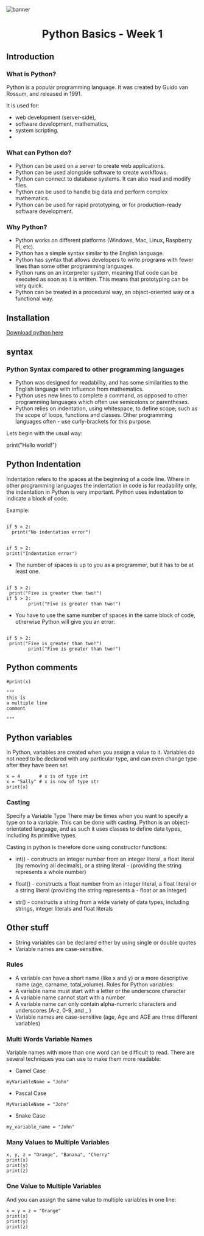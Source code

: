 ![banner](https://user-images.githubusercontent.com/55238388/111981947-5f62d080-8b2e-11eb-98a8-e463fddf7a23.jpg)

<h1 align="center">Python Basics - Week 1</h1>

## Introduction

### What is Python?

Python is a popular programming language. It was created by Guido van Rossum, and released in 1991.

It is used for:

- web development (server-side),
- software development,
  mathematics,
- system scripting.
-
### What can Python do?

- Python can be used on a server to create web applications.
- Python can be used alongside software to create workflows.
- Python can connect to database systems. It can also read and modify files.
- Python can be used to handle big data and perform complex mathematics.
- Python can be used for rapid prototyping, or for production-ready software development.

### Why Python?

- Python works on different platforms (Windows, Mac, Linux, Raspberry Pi, etc).
- Python has a simple syntax similar to the English language.
- Python has syntax that allows developers to write programs with fewer lines than some other programming languages.
- Python runs on an interpreter system, meaning that code can be executed as soon as it is written. This means that prototyping can be very quick.
- Python can be treated in a procedural way, an object-oriented way or a functional way.

## Installation

[Download python here](http://www.python.org/downloads/)

## syntax

### Python Syntax compared to other programming languages

- Python was designed for readability, and has some similarities to the English language with influence from mathematics.
- Python uses new lines to complete a command, as opposed to other programming languages which often use semicolons or parentheses.
- Python relies on indentation, using whitespace, to define scope; such as the scope of loops, functions and classes.
  Other programming languages often - use curly-brackets for this purpose.

Lets begin with the usual way:

print("Hello world!")

## Python Indentation

Indentation refers to the spaces at the beginning of a code line.
Where in other programming languages the indentation in code is for readability only, the indentation in Python is very important.
Python uses indentation to indicate a block of code.

Example:
```

if 5 > 2:
  print("No indentation error")

```
```

if 5 > 2:
print("Indentation error")

```


- The number of spaces is up to you as a programmer, but it has to be at least one.

```

if 5 > 2:
 print("Five is greater than two!") 
if 5 > 2:
        print("Five is greater than two!") 

```   

- You have to use the same number of spaces in the same block of code, otherwise Python will give you an error:

``` 

if 5 > 2:
 print("Five is greater than two!")
        print("Five is greater than two!")

``` 

## Python comments

```
#print(x)

"""
this is
a multiple line
comment

"""

```


## Python variables

In Python, variables are created when you assign a value to it. Variables do not need to be declared with any particular type, and can even change type after they have been set.

```
x = 4       # x is of type int
x = "Sally" # x is now of type str
print(x)

```

### Casting

Specify a Variable Type
There may be times when you want to specify a type on to a variable. This can be done with casting. Python is an object-orientated language, and as such it uses classes to define data types, including its primitive types.

Casting in python is therefore done using constructor functions:

- int() - constructs an integer number from an integer literal, a float literal (by removing all decimals), or a string literal - (providing the string represents a whole number)

- float() - constructs a float number from an integer literal, a float literal or a string literal (providing the string represents a - float or an integer)

- str() - constructs a string from a wide variety of data types, including strings, integer literals and float literals


## Other stuff

- String variables can be declared either by using single or double quotes
- Variable names are case-sensitive.

### Rules

- A variable can have a short name (like x and y) or a more descriptive name (age, carname, total_volume). Rules for Python variables:
- A variable name must start with a letter or the underscore character
- A variable name cannot start with a number
- A variable name can only contain alpha-numeric characters and underscores (A-z, 0-9, and _ )
- Variable names are case-sensitive (age, Age and AGE are three different variables)

### Multi Words Variable Names

Variable names with more than one word can be difficult to read.
There are several techniques you can use to make them more readable:

- Camel Case

```
myVariableName = "John"
```

- Pascal Case

```
MyVariableName = "John"
```

- Snake Case

```
my_variable_name = "John"
```

### Many Values to Multiple Variables

```
x, y, z = "Orange", "Banana", "Cherry"
print(x)
print(y)
print(z)
```

### One Value to Multiple Variables
And you can assign the same value to multiple variables in one line:

```
x = y = z = "Orange"
print(x)
print(y)
print(z)
```


